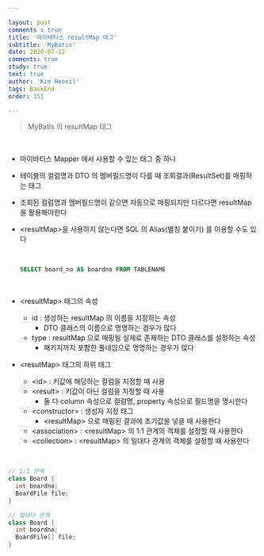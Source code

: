 ```yaml
---

layout: post
comments : true
title: '마이바티스 resultMap 태그'
subtitle: 'MyBatis'
date: 2020-07-12
comments: true
study: true
text: true
author: 'Kim Heonil'
tags: BackEnd
order: 151

---
```


> MyBatis 의 resultMap 태그

<br>

- 마이바티스 Mapper 에서 사용할 수 있는 태그 중 하나

- 테이블의 컬럼명과 DTO 의 멤버필드명이 다를 때 조회결과(ResultSet)를 매핑하는 태그

- 조회된 컬럼명과 멤버필드명이 같으면 자동으로 매핑되지만 다르다면 resultMap 을 활용해야한다

- &lt;resultMap>을 사용하지 않는다면 SQL 의 Alias(별칭 붙이기) 를 이용할 수도 있다

  <br>

  ``` sql
  SELECT board_no AS boardno FROM TABLENAME
  ```

  <br>

- &lt;resultMap> 태그의 속성

  - id : 생성하는 resultMap 의 이름을 지정하는 속성
    - DTO 클래스의 이름으로 명명하는 경우가 많다
  - type : resultMap 으로 매핑될 실제로 존재하는 DTO 클래스를 설정하는 속성
    - 패키지까지 포함한 풀네임으로 명명하는 경우가 많다

- &lt;resutMap> 태그의 하위 태그

  - &lt;id> : 키값에 해당하는 컬럼을 지정할 때 사용
  - &lt;result> : 키값이 아닌 컬럼을 지정할 때 사용
    - 둘 다 column 속성으로 컬럼명, property 속성으로 필드명을 명시한다
  - &lt;constructor> : 생성자 지정 태그
    - &lt;resultMap> 으로 매핑된 결과에 초기값을 넣을 때 사용한다
  - &lt;association> : &lt;resultMap> 의 1:1 관계의 객체를 설정할 때 사용한다
  - &lt;collection> : &lt;resultMap> 의 일대다 관계의 객체를 설정할 때 사용한다 

<br>

``` java
// 1:1 관계
class Board {
  int boardno;
  BoardFile file;
}

// 일대다 관계
class Board {
  int boardno;
  BoardFile[] file;
}
```



<br><br>